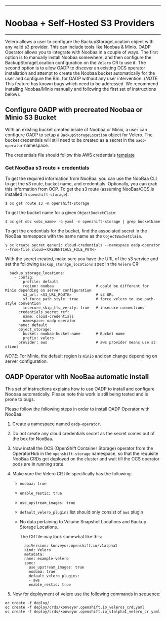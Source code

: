 ***
# Noobaa + Self-Hosted S3 Providers
***

Velero allows a user to configure the BackupStorageLocation object with any
valid s3 provider. This can include tools like Noobaa & Minio. OADP Operator
allows you to integrate with Noobaa in a couple of ways. The first option is to
manually install Noobaa somewhere, and then configure the BackupStorageLocation
configuration on the `Velero` CR to use it. The second option is to allow OADP
to discover an existing OCS operator installation and attempt to create the
Noobaa bucket automatically for the user and configure the BSL for OADP without
any user intervention. (*NOTE*: This feature has known bugs which need to be
addressed. We recommend installing Noobaa/Minio manually and following the
first set of instructions below).

## Configure OADP with precreated Noobaa or Minio S3 Bucket

With an existing bucket created inside of Noobaa or Minio, a user can configure
OADP to setup a `BackupStorageLocation` object for Velero. The bucket
credentials will still need to be created as a secret in the `oadp-operator`
namespace.

The credentials file should follow this AWS credentials
[template](https://github.com/konveyor/velero-examples/blob/master/velero-install/aws-credentials)

### Get NooBaa s3 route + credentials
To get the required information from NooBaa, you can use the NooBaa CLI to get
the s3 route, bucket name, and credentials. Optionally, you can grab this
information from OCP. To get the s3 route (assuming NooBaa/OCS is installed in
`openshift-storage`):
```
$ oc get route s3 -n openshift-storage
```

To get the bucket name for a given `ObjectBucketClaim`:
```
$ oc get obc <obc_name> -o yaml -n openshift-storage | grep bucketName
```

To get the credentials for the bucket, find the associated secret in the NooBaa
namespace with the same name as the `ObjectBucketClaim`.

```
$ oc create secret generic cloud-credentials --namespace oadp-operator --from-file cloud=<CREDENTIALS_FILE_PATH>
```

With the secret created, make sure you have the URL of the s3 service and set
the following `backup_storage_locations` spec in the `Velero` CR:
```
  backup_storage_locations:
    - config:
        profile: default
        region: noobaa                   # could be different for Minio depending on server configuration
        s3_url: <S3_URL_ROUTE>           # s3 URL
        s3_force_path_style: true        # force velero to use path-style convention
        insecure_skip_tls_verify: true   # insecure connections
      credentials_secret_ref:
        name: cloud-credentials
        namespace: oadp-operator
      name: default
      object_storage:
        bucket: noobaa-bucket-name       # Bucket name
        prefix: velero
      provider: aws                      # aws provider means use s3 client               
```

*NOTE*: For Minio, the default region is `minio` and can change depending on
server configuration.


## OADP Operator with NooBaa automatic install

This set of instructions explains how to use OADP to install and configure
Noobaa automatically. Please note this work is still being tested and is prone
to bugs.

Please follow the following steps in order to install OADP Operator with NooBaa:

1. Create a namespace named `oadp-operator`.
2. Do not create any cloud credentials secret as the secret comes out of the box for NooBaa.
3. Now install the OCS (OpenShift Container Storage) operator from the OperatorHub in the `openshift-storage` namespace, so that the requisite NooBaa CRDs get deployed on the cluster and wait till the OCS operator pods are in running state.
4. Make sure the Velero CR file specifically has the following:
   - `noobaa: true`
   - `enable_restic: true`
   - `use_upstream_images: true`
   - `default_velero_plugins` list should only consist of `aws` plugin
   - No data pertaining to Volume Snapshot Locations and Backup Storage Locations.
 
      The CR file may look somewhat like this:
      ```
        apiVersion: konveyor.openshift.io/v1alpha1
        kind: Velero
        metadata:
        name: example-velero
        spec:
          use_upstream_images: true
          noobaa: true
          default_velero_plugins:
          - aws
          enable_restic: true
      ```
  
5. Now for deployment of velero use the following commands in sequence:
```
oc create -f deploy/
oc create -f deploy/crds/konveyor.openshift.io_veleros_crd.yaml
oc create -f deploy/crds/konveyor.openshift.io_v1alpha1_velero_cr.yaml
```
